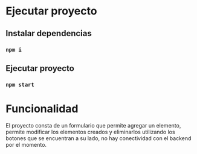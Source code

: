 # Ejecutar proyecto

## Instalar dependencias

### `npm i`

## Ejecutar proyecto

### `npm start`

# Funcionalidad

El proyecto consta de un formulario que permite agregar un elemento, permite modificar los elementos creados y eliminarlos utilizando los botones que se encuentran a su lado, no hay conectividad con el backend por el momento.
